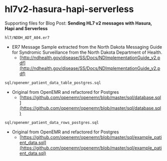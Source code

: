 # hl7v2-hasura-hapi-serverless

Supporting files for Blog Post: **Sending HL7 v2 messages with Hasura, Hapi and Serverless**

`hl7/NDDH_ADT_A04.er7`

- ER7 Message Sample extracted from the North Dakota Messaging Guide for Syndromic Surveillance from the North Dakota Department of Health.
  - [http://ndhealth.gov/disease/SS/Docs/NDImplementationGuide_v2.pdf](http://ndhealth.gov/disease/SS/Docs/NDImplementationGuide_v2.pdf)

`sql/openemr_patient_data_table_postgres.sql`

- Original from OpenEMR and refactored for Postgres
  - [https://github.com/openemr/openemr/blob/master/sql/database.sql](https://github.com/openemr/openemr/blob/master/sql/database.sql)

`sql/openemr_patient_data_rows_postgres.sql`

- Original from OpenEMR and refactored for Postgres
  - [https://github.com/openemr/openemr/blob/master/sql/example_patient_data.sql](https://github.com/openemr/openemr/blob/master/sql/example_patient_data.sql)

